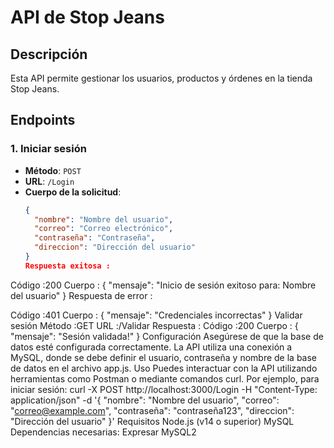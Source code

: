 # API de Stop Jeans
## Descripción
Esta API permite gestionar los usuarios, productos y órdenes en la tienda Stop Jeans.

## Endpoints

### 1. Iniciar sesión
- **Método**: `POST`
- **URL**: `/Login`
- **Cuerpo de la solicitud**:
  ```json
  {
    "nombre": "Nombre del usuario",
    "correo": "Correo electrónico",
    "contraseña": "Contraseña",
    "direccion": "Dirección del usuario"
  }
  Respuesta exitosa :

Código :200
Cuerpo :
{
  "mensaje": "Inicio de sesión exitoso para: Nombre del usuario"
}
Respuesta de error :

Código :401
Cuerpo :
{
  "mensaje": "Credenciales incorrectas"
}
Validar sesión
Método :GET
URL :/Validar
Respuesta :
Código :200
Cuerpo :
{
  "mensaje": "Sesión validada!"
}
Configuración
Asegúrese de que la base de datos esté configurada correctamente. La API utiliza una conexión a MySQL, donde se debe definir el usuario, contraseña y nombre de la base de datos en el archivo app.js.
Uso
Puedes interactuar con la API utilizando herramientas como Postman o mediante comandos curl. Por ejemplo, para iniciar sesión:
curl -X POST http://localhost:3000/Login -H "Content-Type: application/json" -d '{
  "nombre": "Nombre del usuario",
  "correo": "correo@example.com",
  "contraseña": "contraseña123",
  "direccion": "Dirección del usuario"
}'
Requisitos
Node.js (v14 o superior)
MySQL
Dependencias necesarias:
Expresar
MySQL2


